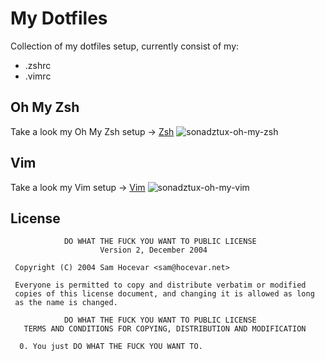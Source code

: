 # My Dotfiles
Collection of my dotfiles setup, currently consist of my:
- .zshrc
- .vimrc

## Oh My Zsh
Take a look my Oh My Zsh setup -> [Zsh](https://github.com/sonadztux/dotfiles/tree/master/zsh)
![sonadztux-oh-my-zsh](https://github.com/sonadztux/dotfiles/assets/25836292/f7872daa-c159-433e-b322-b0f46d5add45)

## Vim
Take a look my Vim setup -> [Vim](https://github.com/sonadztux/dotfiles/tree/master/vim)
![sonadztux-oh-my-vim](https://github.com/sonadztux/dotfiles/assets/25836292/4cea6942-be73-4cd8-8514-544a18840cd7)

## License
```
            DO WHAT THE FUCK YOU WANT TO PUBLIC LICENSE
                    Version 2, December 2004

 Copyright (C) 2004 Sam Hocevar <sam@hocevar.net>

 Everyone is permitted to copy and distribute verbatim or modified
 copies of this license document, and changing it is allowed as long
 as the name is changed.

            DO WHAT THE FUCK YOU WANT TO PUBLIC LICENSE
   TERMS AND CONDITIONS FOR COPYING, DISTRIBUTION AND MODIFICATION

  0. You just DO WHAT THE FUCK YOU WANT TO.
```
